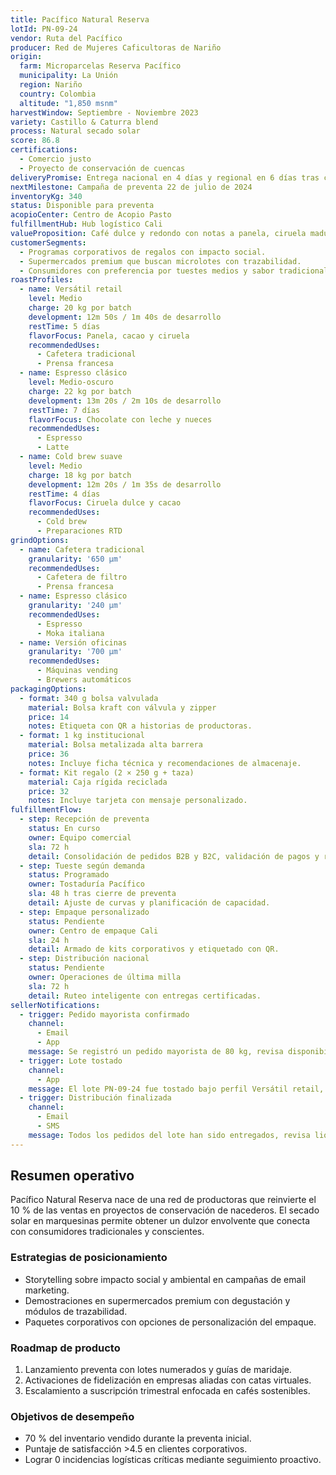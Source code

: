 ```yaml
---
title: Pacífico Natural Reserva
lotId: PN-09-24
vendor: Ruta del Pacífico
producer: Red de Mujeres Caficultoras de Nariño
origin:
  farm: Microparcelas Reserva Pacífico
  municipality: La Unión
  region: Nariño
  country: Colombia
  altitude: "1,850 msnm"
harvestWindow: Septiembre - Noviembre 2023
variety: Castillo & Caturra blend
process: Natural secado solar
score: 86.8
certifications:
  - Comercio justo
  - Proyecto de conservación de cuencas
deliveryPromise: Entrega nacional en 4 días y regional en 6 días tras confirmación de pedido
nextMilestone: Campaña de preventa 22 de julio de 2024
inventoryKg: 340
status: Disponible para preventa
acopioCenter: Centro de Acopio Pasto
fulfillmentHub: Hub logístico Cali
valueProposition: Café dulce y redondo con notas a panela, ciruela madura y cacao, ideal para portafolios con enfoque social.
customerSegments:
  - Programas corporativos de regalos con impacto social.
  - Supermercados premium que buscan microlotes con trazabilidad.
  - Consumidores con preferencia por tuestes medios y sabor tradicional.
roastProfiles:
  - name: Versátil retail
    level: Medio
    charge: 20 kg por batch
    development: 12m 50s / 1m 40s de desarrollo
    restTime: 5 días
    flavorFocus: Panela, cacao y ciruela
    recommendedUses:
      - Cafetera tradicional
      - Prensa francesa
  - name: Espresso clásico
    level: Medio-oscuro
    charge: 22 kg por batch
    development: 13m 20s / 2m 10s de desarrollo
    restTime: 7 días
    flavorFocus: Chocolate con leche y nueces
    recommendedUses:
      - Espresso
      - Latte
  - name: Cold brew suave
    level: Medio
    charge: 18 kg por batch
    development: 12m 20s / 1m 35s de desarrollo
    restTime: 4 días
    flavorFocus: Ciruela dulce y cacao
    recommendedUses:
      - Cold brew
      - Preparaciones RTD
grindOptions:
  - name: Cafetera tradicional
    granularity: '650 µm'
    recommendedUses:
      - Cafetera de filtro
      - Prensa francesa
  - name: Espresso clásico
    granularity: '240 µm'
    recommendedUses:
      - Espresso
      - Moka italiana
  - name: Versión oficinas
    granularity: '700 µm'
    recommendedUses:
      - Máquinas vending
      - Brewers automáticos
packagingOptions:
  - format: 340 g bolsa valvulada
    material: Bolsa kraft con válvula y zipper
    price: 14
    notes: Etiqueta con QR a historias de productoras.
  - format: 1 kg institucional
    material: Bolsa metalizada alta barrera
    price: 36
    notes: Incluye ficha técnica y recomendaciones de almacenaje.
  - format: Kit regalo (2 × 250 g + taza)
    material: Caja rígida reciclada
    price: 32
    notes: Incluye tarjeta con mensaje personalizado.
fulfillmentFlow:
  - step: Recepción de preventa
    status: En curso
    owner: Equipo comercial
    sla: 72 h
    detail: Consolidación de pedidos B2B y B2C, validación de pagos y reservas.
  - step: Tueste según demanda
    status: Programado
    owner: Tostaduría Pacífico
    sla: 48 h tras cierre de preventa
    detail: Ajuste de curvas y planificación de capacidad.
  - step: Empaque personalizado
    status: Pendiente
    owner: Centro de empaque Cali
    sla: 24 h
    detail: Armado de kits corporativos y etiquetado con QR.
  - step: Distribución nacional
    status: Pendiente
    owner: Operaciones de última milla
    sla: 72 h
    detail: Ruteo inteligente con entregas certificadas.
sellerNotifications:
  - trigger: Pedido mayorista confirmado
    channel:
      - Email
      - App
    message: Se registró un pedido mayorista de 80 kg, revisa disponibilidad de etiquetas.
  - trigger: Lote tostado
    channel:
      - App
    message: El lote PN-09-24 fue tostado bajo perfil Versátil retail, inicia empaques.
  - trigger: Distribución finalizada
    channel:
      - Email
      - SMS
    message: Todos los pedidos del lote han sido entregados, revisa liquidaciones.
---
```


## Resumen operativo
Pacífico Natural Reserva nace de una red de productoras que reinvierte el 10 % de las ventas en proyectos de conservación de nacederos. El secado solar en marquesinas permite obtener un dulzor envolvente que conecta con consumidores tradicionales y conscientes.

### Estrategias de posicionamiento
- Storytelling sobre impacto social y ambiental en campañas de email marketing.
- Demostraciones en supermercados premium con degustación y módulos de trazabilidad.
- Paquetes corporativos con opciones de personalización del empaque.

### Roadmap de producto
1. Lanzamiento preventa con lotes numerados y guías de maridaje.
2. Activaciones de fidelización en empresas aliadas con catas virtuales.
3. Escalamiento a suscripción trimestral enfocada en cafés sostenibles.

### Objetivos de desempeño
- 70 % del inventario vendido durante la preventa inicial.
- Puntaje de satisfacción >4.5 en clientes corporativos.
- Lograr 0 incidencias logísticas críticas mediante seguimiento proactivo.
